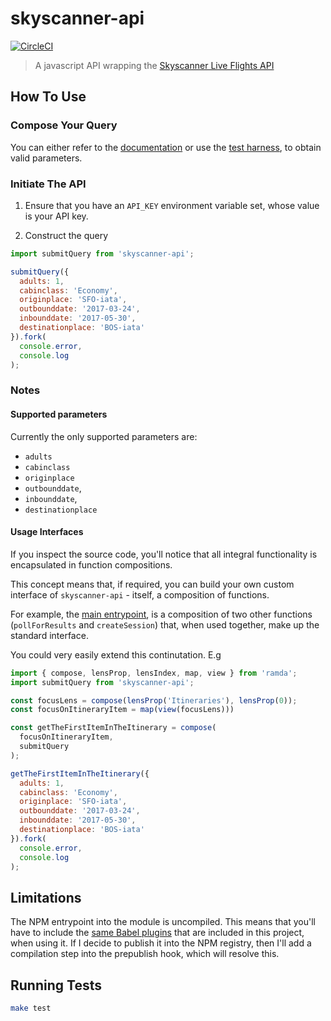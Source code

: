 # skyscanner-api

[![CircleCI](https://circleci.com/gh/jameshopkins/skyscanner-api.svg?style=svg)](https://circleci.com/gh/jameshopkins/skyscanner-api)

> A javascript API wrapping the [Skyscanner Live Flights API](https://github.com/Skyscanner/api-documentation/tree/master/live_flights_pricing)

## How To Use

### Compose Your Query

You can either refer to the [documentation](https://support.business.skyscanner.net/hc/en-us/articles/211308489-Flights-Live-Pricing?_ga=1.46473255.1468313731.1483528061) or use the [test harness](http://business.skyscanner.net/portal/en-GB/Documentation/FlightsLivePricingQuickStart), to obtain valid parameters.

### Initiate The API

1. Ensure that you have an `API_KEY` environment variable set, whose value is your API key.

2. Construct the query

  ```js
  import submitQuery from 'skyscanner-api';

  submitQuery({
    adults: 1,
    cabinclass: 'Economy',
    originplace: 'SFO-iata',
    outbounddate: '2017-03-24',
    inbounddate: '2017-05-30',
    destinationplace: 'BOS-iata'
  }).fork(
    console.error,
    console.log
  );
  ```

### Notes

#### Supported parameters

Currently the only supported parameters are:

* `adults`
* `cabinclass`
* `originplace`
* `outbounddate`,
* `inbounddate`,
* `destinationplace`

#### Usage Interfaces

If you inspect the source code, you'll notice that all integral functionality is encapsulated in function compositions.

This concept means that, if required, you can build your own custom interface of `skyscanner-api` - itself, a composition of functions.

For example, the [main entrypoint](index.js), is a composition of two other functions (`pollForResults` and `createSession`) that, when used together, make up the standard interface.

You could very easily extend this continutation. E.g

```js
import { compose, lensProp, lensIndex, map, view } from 'ramda';
import submitQuery from 'skyscanner-api';

const focusLens = compose(lensProp('Itineraries'), lensProp(0));
const focusOnItineraryItem = map(view(focusLens)))

const getTheFirstItemInTheItinerary = compose(
  focusOnItineraryItem,
  submitQuery
);

getTheFirstItemInTheItinerary({
  adults: 1,
  cabinclass: 'Economy',
  originplace: 'SFO-iata',
  outbounddate: '2017-03-24',
  inbounddate: '2017-05-30',
  destinationplace: 'BOS-iata'
}).fork(
  console.error,
  console.log
);

```

## Limitations

The NPM entrypoint into the module is uncompiled. This means that you'll have to include the [same Babel plugins](.babelrc) that are included in this project, when using it. If I decide to publish it into the NPM registry, then I'll add a compilation step into the prepublish hook, which will resolve this.

## Running Tests
```bash
make test
```
